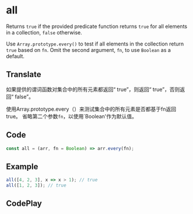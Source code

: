 # all

Returns `true` if the provided predicate function returns `true` for all elements in a collection, `false` otherwise.

Use `Array.prototype.every()` to test if all elements in the collection return `true` based on `fn`.
Omit the second argument, `fn`, to use `Boolean` as a default.

## Translate

如果提供的谓词函数对集合中的所有元素都返回“ true”，则返回“ true”，否则返回“ false”。

使用Array.prototype.every（）来测试集合中的所有元素是否都基于fn返回true。
省略第二个参数`fn`，以使用`Boolean'作为默认值。

## Code

```js
const all = (arr, fn = Boolean) => arr.every(fn);
```

## Example

```js
all([4, 2, 3], x => x > 1); // true
all([1, 2, 3]); // true
```

## CodePlay

<template>
  <code-play codeplay-id="" />
</template>
